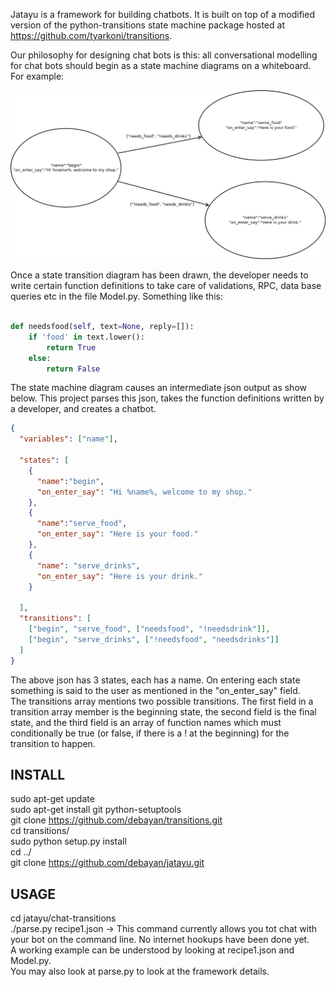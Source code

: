Jatayu is a framework for building chatbots. It is built on top of a modified version of the python-transitions state machine package hosted at https://github.com/tyarkoni/transitions.

Our philosophy for designing chat bots is this: all conversational modelling for chat bots should begin as a state machine diagrams on a whiteboard. For example:

![Alt text](chat-transitions/stateexample.png?raw=true "State Diagram")

Once a state transition diagram has been drawn, the developer needs to write certain function definitions to take care of validations, RPC, data base queries etc in the file Model.py. Something like this:


```python

def needsfood(self, text=None, reply=[]):
    if 'food' in text.lower():
        return True
    else:
        return False

```

The state machine diagram causes an intermediate json output as show below. This project parses this json, takes the function definitions written by a developer, and creates a chatbot.

```json
{
  "variables": ["name"],

  "states": [
    {
      "name":"begin",
      "on_enter_say": "Hi %name%, welcome to my shop."
    },
    {
      "name":"serve_food",
      "on_enter_say": "Here is your food."
    },
    {
      "name": "serve_drinks",
      "on_enter_say": "Here is your drink."
    }

  ],
  "transitions": [
    ["begin", "serve_food", ["needsfood", "!needsdrink"]],
    ["begin", "serve_drinks", ["!needsfood", "needsdrinks"]]
  ]
}
```


The above json has 3 states, each has a name. On entering each state something is said to the user as mentioned in the "on_enter_say" field.  
The transitions array mentions two possible transitions. The first field in a transition array member is the beginning state, the second field is the final state, and the third field is an array of function names which must conditionally be true (or false, if there is a ! at the beginning) for the transition to happen.



INSTALL
-------

sudo apt-get update  
sudo apt-get install git python-setuptools  
git clone https://github.com/debayan/transitions.git  
cd transitions/  
sudo python setup.py install  
cd ../  
git clone https://github.com/debayan/jatayu.git  


USAGE
-----

cd jatayu/chat-transitions  
./parse.py recipe1.json    -> This command currently allows you tot chat with your bot on the command line. No internet hookups have been done yet.  
A working example can be understood by looking at recipe1.json and Model.py.  
You may also look at parse.py to look at the framework details.

